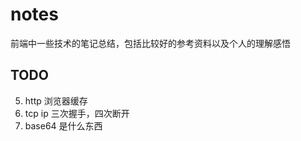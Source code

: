 # notes

前端中一些技术的笔记总结，包括比较好的参考资料以及个人的理解感悟

## TODO

5. http 浏览器缓存
6. tcp ip 三次握手，四次断开
7. base64 是什么东西
